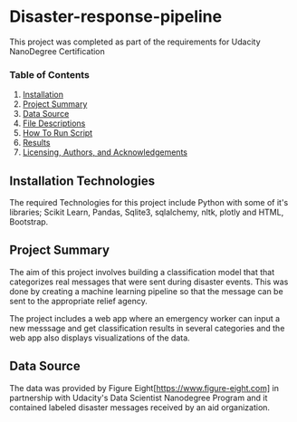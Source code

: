 # Disaster-response-pipeline

This project was completed as part of the requirements for Udacity NanoDegree Certification

### Table of Contents
1. [Installation](#installation)
2. [Project Summary](#Summary)
3. [Data Source](#source)
4. [File Descriptions](#files)
5. [How To Run Script](#script)
5. [Results](#results)
6. [Licensing, Authors, and Acknowledgements](#licensing)

## Installation Technologies <a name="installation"></a>
The required Technologies for this project include Python with some of it's libraries; Scikit Learn, Pandas, Sqlite3, sqlalchemy, nltk, plotly and HTML, Bootstrap.


## Project Summary <a name="Summary"></a>
The aim of this project involves building a classification model that that categorizes real messages that were sent during disaster events. This was done by creating a machine learning pipeline so that the message can be sent to the appropriate relief agency.

The project includes a web app where an emergency worker can input a new messsage and get classification results in several categories and the web app also displays visualizations of the data.

## Data Source <a name="source"></a>
The data was provided by Figure Eight[https://www.figure-eight.com] in partnership with Udacity's Data Scientist Nanodegree Program and it contained labeled disaster messages received by an aid organization.


